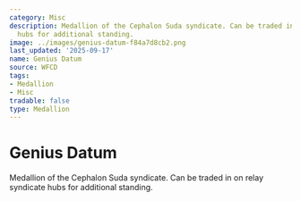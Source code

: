 ```yaml
---
category: Misc
description: Medallion of the Cephalon Suda syndicate. Can be traded in on relay syndicate
  hubs for additional standing.
image: ../images/genius-datum-f84a7d8cb2.png
last_updated: '2025-09-17'
name: Genius Datum
source: WFCD
tags:
- Medallion
- Misc
tradable: false
type: Medallion
---
```


# Genius Datum

Medallion of the Cephalon Suda syndicate. Can be traded in on relay syndicate hubs for additional standing.

